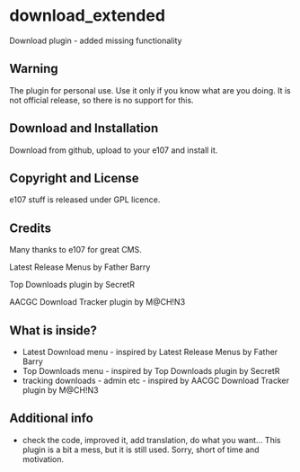 # download_extended

Download plugin - added missing functionality

## Warning

The plugin for personal use. Use it only if you know what are you doing.  It is not official release, so there is no support for this. 

## Download and Installation

Download from github, upload to your e107 and install it.

## Copyright and License

e107 stuff is released under GPL licence.
 
## Credits

Many thanks to e107 for great CMS.

Latest Release Menus by Father Barry

Top Downloads plugin by SecretR

AACGC Download Tracker plugin by M@CH!N3


## What is inside?
 
- Latest Download menu - inspired by Latest Release Menus by Father Barry
- Top Downloads menu - inspired by  Top Downloads plugin by SecretR
- tracking downloads  - admin etc - inspired by AACGC Download Tracker plugin by M@CH!N3

## Additional info

- check the code, improved it, add translation, do what you want...   This plugin is a bit a mess, but it is still used. Sorry, short of time and motivation. 




